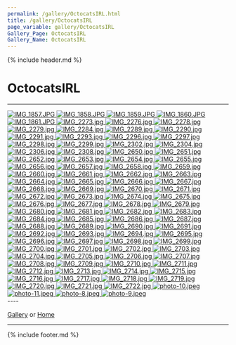 ```yaml
---
permalink: /gallery/OctocatsIRL.html
title: /gallery/OctocatsIRL
page_variable: gallery/OctocatsIRL
Gallery_Page: OctocatsIRL
Gallery_Name: OctocatsIRL
---
```



{% include header.md %}

# OctocatsIRL

----
<div class="image-container-OctocatsIRL ImgContainer">
<a href="OctocatsIRL/resized-IMG_1857.JPG" data-fancybox="gallery/Thumbnails/thumbnail-OctocatsIRL-IMG_1857.JPG" data-caption="IMG_1857.JPG">
    <img class="image-thumb" src="https://Octocat-Dataset.imagelearning.community/gallery/Thumbnails/thumbnail-OctocatsIRL-IMG_1857.JPG" alt="IMG_1857.JPG" />
</a>
<a href="OctocatsIRL/resized-IMG_1858.JPG" data-fancybox="gallery/Thumbnails/thumbnail-OctocatsIRL-IMG_1858.JPG" data-caption="IMG_1858.JPG">
    <img class="image-thumb" src="https://Octocat-Dataset.imagelearning.community/gallery/Thumbnails/thumbnail-OctocatsIRL-IMG_1858.JPG" alt="IMG_1858.JPG" />
</a>
<a href="OctocatsIRL/resized-IMG_1859.JPG" data-fancybox="gallery/Thumbnails/thumbnail-OctocatsIRL-IMG_1859.JPG" data-caption="IMG_1859.JPG">
    <img class="image-thumb" src="https://Octocat-Dataset.imagelearning.community/gallery/Thumbnails/thumbnail-OctocatsIRL-IMG_1859.JPG" alt="IMG_1859.JPG" />
</a>
<a href="OctocatsIRL/resized-IMG_1860.JPG" data-fancybox="gallery/Thumbnails/thumbnail-OctocatsIRL-IMG_1860.JPG" data-caption="IMG_1860.JPG">
    <img class="image-thumb" src="https://Octocat-Dataset.imagelearning.community/gallery/Thumbnails/thumbnail-OctocatsIRL-IMG_1860.JPG" alt="IMG_1860.JPG" />
</a>
<a href="OctocatsIRL/resized-IMG_1861.JPG" data-fancybox="gallery/Thumbnails/thumbnail-OctocatsIRL-IMG_1861.JPG" data-caption="IMG_1861.JPG">
    <img class="image-thumb" src="https://Octocat-Dataset.imagelearning.community/gallery/Thumbnails/thumbnail-OctocatsIRL-IMG_1861.JPG" alt="IMG_1861.JPG" />
</a>
<a href="OctocatsIRL/resized-IMG_2273.jpg" data-fancybox="gallery/Thumbnails/thumbnail-OctocatsIRL-IMG_2273.jpg" data-caption="IMG_2273.jpg">
    <img class="image-thumb" src="https://Octocat-Dataset.imagelearning.community/gallery/Thumbnails/thumbnail-OctocatsIRL-IMG_2273.jpg" alt="IMG_2273.jpg" />
</a>
<a href="OctocatsIRL/resized-IMG_2276.jpg" data-fancybox="gallery/Thumbnails/thumbnail-OctocatsIRL-IMG_2276.jpg" data-caption="IMG_2276.jpg">
    <img class="image-thumb" src="https://Octocat-Dataset.imagelearning.community/gallery/Thumbnails/thumbnail-OctocatsIRL-IMG_2276.jpg" alt="IMG_2276.jpg" />
</a>
<a href="OctocatsIRL/resized-IMG_2278.jpg" data-fancybox="gallery/Thumbnails/thumbnail-OctocatsIRL-IMG_2278.jpg" data-caption="IMG_2278.jpg">
    <img class="image-thumb" src="https://Octocat-Dataset.imagelearning.community/gallery/Thumbnails/thumbnail-OctocatsIRL-IMG_2278.jpg" alt="IMG_2278.jpg" />
</a>
<a href="OctocatsIRL/resized-IMG_2279.jpg" data-fancybox="gallery/Thumbnails/thumbnail-OctocatsIRL-IMG_2279.jpg" data-caption="IMG_2279.jpg">
    <img class="image-thumb" src="https://Octocat-Dataset.imagelearning.community/gallery/Thumbnails/thumbnail-OctocatsIRL-IMG_2279.jpg" alt="IMG_2279.jpg" />
</a>
<a href="OctocatsIRL/resized-IMG_2284.jpg" data-fancybox="gallery/Thumbnails/thumbnail-OctocatsIRL-IMG_2284.jpg" data-caption="IMG_2284.jpg">
    <img class="image-thumb" src="https://Octocat-Dataset.imagelearning.community/gallery/Thumbnails/thumbnail-OctocatsIRL-IMG_2284.jpg" alt="IMG_2284.jpg" />
</a>
<a href="OctocatsIRL/resized-IMG_2289.jpg" data-fancybox="gallery/Thumbnails/thumbnail-OctocatsIRL-IMG_2289.jpg" data-caption="IMG_2289.jpg">
    <img class="image-thumb" src="https://Octocat-Dataset.imagelearning.community/gallery/Thumbnails/thumbnail-OctocatsIRL-IMG_2289.jpg" alt="IMG_2289.jpg" />
</a>
<a href="OctocatsIRL/resized-IMG_2290.jpg" data-fancybox="gallery/Thumbnails/thumbnail-OctocatsIRL-IMG_2290.jpg" data-caption="IMG_2290.jpg">
    <img class="image-thumb" src="https://Octocat-Dataset.imagelearning.community/gallery/Thumbnails/thumbnail-OctocatsIRL-IMG_2290.jpg" alt="IMG_2290.jpg" />
</a>
<a href="OctocatsIRL/resized-IMG_2291.jpg" data-fancybox="gallery/Thumbnails/thumbnail-OctocatsIRL-IMG_2291.jpg" data-caption="IMG_2291.jpg">
    <img class="image-thumb" src="https://Octocat-Dataset.imagelearning.community/gallery/Thumbnails/thumbnail-OctocatsIRL-IMG_2291.jpg" alt="IMG_2291.jpg" />
</a>
<a href="OctocatsIRL/resized-IMG_2293.jpg" data-fancybox="gallery/Thumbnails/thumbnail-OctocatsIRL-IMG_2293.jpg" data-caption="IMG_2293.jpg">
    <img class="image-thumb" src="https://Octocat-Dataset.imagelearning.community/gallery/Thumbnails/thumbnail-OctocatsIRL-IMG_2293.jpg" alt="IMG_2293.jpg" />
</a>
<a href="OctocatsIRL/resized-IMG_2296.jpg" data-fancybox="gallery/Thumbnails/thumbnail-OctocatsIRL-IMG_2296.jpg" data-caption="IMG_2296.jpg">
    <img class="image-thumb" src="https://Octocat-Dataset.imagelearning.community/gallery/Thumbnails/thumbnail-OctocatsIRL-IMG_2296.jpg" alt="IMG_2296.jpg" />
</a>
<a href="OctocatsIRL/resized-IMG_2297.jpg" data-fancybox="gallery/Thumbnails/thumbnail-OctocatsIRL-IMG_2297.jpg" data-caption="IMG_2297.jpg">
    <img class="image-thumb" src="https://Octocat-Dataset.imagelearning.community/gallery/Thumbnails/thumbnail-OctocatsIRL-IMG_2297.jpg" alt="IMG_2297.jpg" />
</a>
<a href="OctocatsIRL/resized-IMG_2298.jpg" data-fancybox="gallery/Thumbnails/thumbnail-OctocatsIRL-IMG_2298.jpg" data-caption="IMG_2298.jpg">
    <img class="image-thumb" src="https://Octocat-Dataset.imagelearning.community/gallery/Thumbnails/thumbnail-OctocatsIRL-IMG_2298.jpg" alt="IMG_2298.jpg" />
</a>
<a href="OctocatsIRL/resized-IMG_2299.jpg" data-fancybox="gallery/Thumbnails/thumbnail-OctocatsIRL-IMG_2299.jpg" data-caption="IMG_2299.jpg">
    <img class="image-thumb" src="https://Octocat-Dataset.imagelearning.community/gallery/Thumbnails/thumbnail-OctocatsIRL-IMG_2299.jpg" alt="IMG_2299.jpg" />
</a>
<a href="OctocatsIRL/resized-IMG_2302.jpg" data-fancybox="gallery/Thumbnails/thumbnail-OctocatsIRL-IMG_2302.jpg" data-caption="IMG_2302.jpg">
    <img class="image-thumb" src="https://Octocat-Dataset.imagelearning.community/gallery/Thumbnails/thumbnail-OctocatsIRL-IMG_2302.jpg" alt="IMG_2302.jpg" />
</a>
<a href="OctocatsIRL/resized-IMG_2304.jpg" data-fancybox="gallery/Thumbnails/thumbnail-OctocatsIRL-IMG_2304.jpg" data-caption="IMG_2304.jpg">
    <img class="image-thumb" src="https://Octocat-Dataset.imagelearning.community/gallery/Thumbnails/thumbnail-OctocatsIRL-IMG_2304.jpg" alt="IMG_2304.jpg" />
</a>
<a href="OctocatsIRL/resized-IMG_2306.jpg" data-fancybox="gallery/Thumbnails/thumbnail-OctocatsIRL-IMG_2306.jpg" data-caption="IMG_2306.jpg">
    <img class="image-thumb" src="https://Octocat-Dataset.imagelearning.community/gallery/Thumbnails/thumbnail-OctocatsIRL-IMG_2306.jpg" alt="IMG_2306.jpg" />
</a>
<a href="OctocatsIRL/resized-IMG_2308.jpg" data-fancybox="gallery/Thumbnails/thumbnail-OctocatsIRL-IMG_2308.jpg" data-caption="IMG_2308.jpg">
    <img class="image-thumb" src="https://Octocat-Dataset.imagelearning.community/gallery/Thumbnails/thumbnail-OctocatsIRL-IMG_2308.jpg" alt="IMG_2308.jpg" />
</a>
<a href="OctocatsIRL/resized-IMG_2650.jpg" data-fancybox="gallery/Thumbnails/thumbnail-OctocatsIRL-IMG_2650.jpg" data-caption="IMG_2650.jpg">
    <img class="image-thumb" src="https://Octocat-Dataset.imagelearning.community/gallery/Thumbnails/thumbnail-OctocatsIRL-IMG_2650.jpg" alt="IMG_2650.jpg" />
</a>
<a href="OctocatsIRL/resized-IMG_2651.jpg" data-fancybox="gallery/Thumbnails/thumbnail-OctocatsIRL-IMG_2651.jpg" data-caption="IMG_2651.jpg">
    <img class="image-thumb" src="https://Octocat-Dataset.imagelearning.community/gallery/Thumbnails/thumbnail-OctocatsIRL-IMG_2651.jpg" alt="IMG_2651.jpg" />
</a>
<a href="OctocatsIRL/resized-IMG_2652.jpg" data-fancybox="gallery/Thumbnails/thumbnail-OctocatsIRL-IMG_2652.jpg" data-caption="IMG_2652.jpg">
    <img class="image-thumb" src="https://Octocat-Dataset.imagelearning.community/gallery/Thumbnails/thumbnail-OctocatsIRL-IMG_2652.jpg" alt="IMG_2652.jpg" />
</a>
<a href="OctocatsIRL/resized-IMG_2653.jpg" data-fancybox="gallery/Thumbnails/thumbnail-OctocatsIRL-IMG_2653.jpg" data-caption="IMG_2653.jpg">
    <img class="image-thumb" src="https://Octocat-Dataset.imagelearning.community/gallery/Thumbnails/thumbnail-OctocatsIRL-IMG_2653.jpg" alt="IMG_2653.jpg" />
</a>
<a href="OctocatsIRL/resized-IMG_2654.jpg" data-fancybox="gallery/Thumbnails/thumbnail-OctocatsIRL-IMG_2654.jpg" data-caption="IMG_2654.jpg">
    <img class="image-thumb" src="https://Octocat-Dataset.imagelearning.community/gallery/Thumbnails/thumbnail-OctocatsIRL-IMG_2654.jpg" alt="IMG_2654.jpg" />
</a>
<a href="OctocatsIRL/resized-IMG_2655.jpg" data-fancybox="gallery/Thumbnails/thumbnail-OctocatsIRL-IMG_2655.jpg" data-caption="IMG_2655.jpg">
    <img class="image-thumb" src="https://Octocat-Dataset.imagelearning.community/gallery/Thumbnails/thumbnail-OctocatsIRL-IMG_2655.jpg" alt="IMG_2655.jpg" />
</a>
<a href="OctocatsIRL/resized-IMG_2656.jpg" data-fancybox="gallery/Thumbnails/thumbnail-OctocatsIRL-IMG_2656.jpg" data-caption="IMG_2656.jpg">
    <img class="image-thumb" src="https://Octocat-Dataset.imagelearning.community/gallery/Thumbnails/thumbnail-OctocatsIRL-IMG_2656.jpg" alt="IMG_2656.jpg" />
</a>
<a href="OctocatsIRL/resized-IMG_2657.jpg" data-fancybox="gallery/Thumbnails/thumbnail-OctocatsIRL-IMG_2657.jpg" data-caption="IMG_2657.jpg">
    <img class="image-thumb" src="https://Octocat-Dataset.imagelearning.community/gallery/Thumbnails/thumbnail-OctocatsIRL-IMG_2657.jpg" alt="IMG_2657.jpg" />
</a>
<a href="OctocatsIRL/resized-IMG_2658.jpg" data-fancybox="gallery/Thumbnails/thumbnail-OctocatsIRL-IMG_2658.jpg" data-caption="IMG_2658.jpg">
    <img class="image-thumb" src="https://Octocat-Dataset.imagelearning.community/gallery/Thumbnails/thumbnail-OctocatsIRL-IMG_2658.jpg" alt="IMG_2658.jpg" />
</a>
<a href="OctocatsIRL/resized-IMG_2659.jpg" data-fancybox="gallery/Thumbnails/thumbnail-OctocatsIRL-IMG_2659.jpg" data-caption="IMG_2659.jpg">
    <img class="image-thumb" src="https://Octocat-Dataset.imagelearning.community/gallery/Thumbnails/thumbnail-OctocatsIRL-IMG_2659.jpg" alt="IMG_2659.jpg" />
</a>
<a href="OctocatsIRL/resized-IMG_2660.jpg" data-fancybox="gallery/Thumbnails/thumbnail-OctocatsIRL-IMG_2660.jpg" data-caption="IMG_2660.jpg">
    <img class="image-thumb" src="https://Octocat-Dataset.imagelearning.community/gallery/Thumbnails/thumbnail-OctocatsIRL-IMG_2660.jpg" alt="IMG_2660.jpg" />
</a>
<a href="OctocatsIRL/resized-IMG_2661.jpg" data-fancybox="gallery/Thumbnails/thumbnail-OctocatsIRL-IMG_2661.jpg" data-caption="IMG_2661.jpg">
    <img class="image-thumb" src="https://Octocat-Dataset.imagelearning.community/gallery/Thumbnails/thumbnail-OctocatsIRL-IMG_2661.jpg" alt="IMG_2661.jpg" />
</a>
<a href="OctocatsIRL/resized-IMG_2662.jpg" data-fancybox="gallery/Thumbnails/thumbnail-OctocatsIRL-IMG_2662.jpg" data-caption="IMG_2662.jpg">
    <img class="image-thumb" src="https://Octocat-Dataset.imagelearning.community/gallery/Thumbnails/thumbnail-OctocatsIRL-IMG_2662.jpg" alt="IMG_2662.jpg" />
</a>
<a href="OctocatsIRL/resized-IMG_2663.jpg" data-fancybox="gallery/Thumbnails/thumbnail-OctocatsIRL-IMG_2663.jpg" data-caption="IMG_2663.jpg">
    <img class="image-thumb" src="https://Octocat-Dataset.imagelearning.community/gallery/Thumbnails/thumbnail-OctocatsIRL-IMG_2663.jpg" alt="IMG_2663.jpg" />
</a>
<a href="OctocatsIRL/resized-IMG_2664.jpg" data-fancybox="gallery/Thumbnails/thumbnail-OctocatsIRL-IMG_2664.jpg" data-caption="IMG_2664.jpg">
    <img class="image-thumb" src="https://Octocat-Dataset.imagelearning.community/gallery/Thumbnails/thumbnail-OctocatsIRL-IMG_2664.jpg" alt="IMG_2664.jpg" />
</a>
<a href="OctocatsIRL/resized-IMG_2665.jpg" data-fancybox="gallery/Thumbnails/thumbnail-OctocatsIRL-IMG_2665.jpg" data-caption="IMG_2665.jpg">
    <img class="image-thumb" src="https://Octocat-Dataset.imagelearning.community/gallery/Thumbnails/thumbnail-OctocatsIRL-IMG_2665.jpg" alt="IMG_2665.jpg" />
</a>
<a href="OctocatsIRL/resized-IMG_2666.jpg" data-fancybox="gallery/Thumbnails/thumbnail-OctocatsIRL-IMG_2666.jpg" data-caption="IMG_2666.jpg">
    <img class="image-thumb" src="https://Octocat-Dataset.imagelearning.community/gallery/Thumbnails/thumbnail-OctocatsIRL-IMG_2666.jpg" alt="IMG_2666.jpg" />
</a>
<a href="OctocatsIRL/resized-IMG_2667.jpg" data-fancybox="gallery/Thumbnails/thumbnail-OctocatsIRL-IMG_2667.jpg" data-caption="IMG_2667.jpg">
    <img class="image-thumb" src="https://Octocat-Dataset.imagelearning.community/gallery/Thumbnails/thumbnail-OctocatsIRL-IMG_2667.jpg" alt="IMG_2667.jpg" />
</a>
<a href="OctocatsIRL/resized-IMG_2668.jpg" data-fancybox="gallery/Thumbnails/thumbnail-OctocatsIRL-IMG_2668.jpg" data-caption="IMG_2668.jpg">
    <img class="image-thumb" src="https://Octocat-Dataset.imagelearning.community/gallery/Thumbnails/thumbnail-OctocatsIRL-IMG_2668.jpg" alt="IMG_2668.jpg" />
</a>
<a href="OctocatsIRL/resized-IMG_2669.jpg" data-fancybox="gallery/Thumbnails/thumbnail-OctocatsIRL-IMG_2669.jpg" data-caption="IMG_2669.jpg">
    <img class="image-thumb" src="https://Octocat-Dataset.imagelearning.community/gallery/Thumbnails/thumbnail-OctocatsIRL-IMG_2669.jpg" alt="IMG_2669.jpg" />
</a>
<a href="OctocatsIRL/resized-IMG_2670.jpg" data-fancybox="gallery/Thumbnails/thumbnail-OctocatsIRL-IMG_2670.jpg" data-caption="IMG_2670.jpg">
    <img class="image-thumb" src="https://Octocat-Dataset.imagelearning.community/gallery/Thumbnails/thumbnail-OctocatsIRL-IMG_2670.jpg" alt="IMG_2670.jpg" />
</a>
<a href="OctocatsIRL/resized-IMG_2671.jpg" data-fancybox="gallery/Thumbnails/thumbnail-OctocatsIRL-IMG_2671.jpg" data-caption="IMG_2671.jpg">
    <img class="image-thumb" src="https://Octocat-Dataset.imagelearning.community/gallery/Thumbnails/thumbnail-OctocatsIRL-IMG_2671.jpg" alt="IMG_2671.jpg" />
</a>
<a href="OctocatsIRL/resized-IMG_2672.jpg" data-fancybox="gallery/Thumbnails/thumbnail-OctocatsIRL-IMG_2672.jpg" data-caption="IMG_2672.jpg">
    <img class="image-thumb" src="https://Octocat-Dataset.imagelearning.community/gallery/Thumbnails/thumbnail-OctocatsIRL-IMG_2672.jpg" alt="IMG_2672.jpg" />
</a>
<a href="OctocatsIRL/resized-IMG_2673.jpg" data-fancybox="gallery/Thumbnails/thumbnail-OctocatsIRL-IMG_2673.jpg" data-caption="IMG_2673.jpg">
    <img class="image-thumb" src="https://Octocat-Dataset.imagelearning.community/gallery/Thumbnails/thumbnail-OctocatsIRL-IMG_2673.jpg" alt="IMG_2673.jpg" />
</a>
<a href="OctocatsIRL/resized-IMG_2674.jpg" data-fancybox="gallery/Thumbnails/thumbnail-OctocatsIRL-IMG_2674.jpg" data-caption="IMG_2674.jpg">
    <img class="image-thumb" src="https://Octocat-Dataset.imagelearning.community/gallery/Thumbnails/thumbnail-OctocatsIRL-IMG_2674.jpg" alt="IMG_2674.jpg" />
</a>
<a href="OctocatsIRL/resized-IMG_2675.jpg" data-fancybox="gallery/Thumbnails/thumbnail-OctocatsIRL-IMG_2675.jpg" data-caption="IMG_2675.jpg">
    <img class="image-thumb" src="https://Octocat-Dataset.imagelearning.community/gallery/Thumbnails/thumbnail-OctocatsIRL-IMG_2675.jpg" alt="IMG_2675.jpg" />
</a>
<a href="OctocatsIRL/resized-IMG_2676.jpg" data-fancybox="gallery/Thumbnails/thumbnail-OctocatsIRL-IMG_2676.jpg" data-caption="IMG_2676.jpg">
    <img class="image-thumb" src="https://Octocat-Dataset.imagelearning.community/gallery/Thumbnails/thumbnail-OctocatsIRL-IMG_2676.jpg" alt="IMG_2676.jpg" />
</a>
<a href="OctocatsIRL/resized-IMG_2677.jpg" data-fancybox="gallery/Thumbnails/thumbnail-OctocatsIRL-IMG_2677.jpg" data-caption="IMG_2677.jpg">
    <img class="image-thumb" src="https://Octocat-Dataset.imagelearning.community/gallery/Thumbnails/thumbnail-OctocatsIRL-IMG_2677.jpg" alt="IMG_2677.jpg" />
</a>
<a href="OctocatsIRL/resized-IMG_2678.jpg" data-fancybox="gallery/Thumbnails/thumbnail-OctocatsIRL-IMG_2678.jpg" data-caption="IMG_2678.jpg">
    <img class="image-thumb" src="https://Octocat-Dataset.imagelearning.community/gallery/Thumbnails/thumbnail-OctocatsIRL-IMG_2678.jpg" alt="IMG_2678.jpg" />
</a>
<a href="OctocatsIRL/resized-IMG_2679.jpg" data-fancybox="gallery/Thumbnails/thumbnail-OctocatsIRL-IMG_2679.jpg" data-caption="IMG_2679.jpg">
    <img class="image-thumb" src="https://Octocat-Dataset.imagelearning.community/gallery/Thumbnails/thumbnail-OctocatsIRL-IMG_2679.jpg" alt="IMG_2679.jpg" />
</a>
<a href="OctocatsIRL/resized-IMG_2680.jpg" data-fancybox="gallery/Thumbnails/thumbnail-OctocatsIRL-IMG_2680.jpg" data-caption="IMG_2680.jpg">
    <img class="image-thumb" src="https://Octocat-Dataset.imagelearning.community/gallery/Thumbnails/thumbnail-OctocatsIRL-IMG_2680.jpg" alt="IMG_2680.jpg" />
</a>
<a href="OctocatsIRL/resized-IMG_2681.jpg" data-fancybox="gallery/Thumbnails/thumbnail-OctocatsIRL-IMG_2681.jpg" data-caption="IMG_2681.jpg">
    <img class="image-thumb" src="https://Octocat-Dataset.imagelearning.community/gallery/Thumbnails/thumbnail-OctocatsIRL-IMG_2681.jpg" alt="IMG_2681.jpg" />
</a>
<a href="OctocatsIRL/resized-IMG_2682.jpg" data-fancybox="gallery/Thumbnails/thumbnail-OctocatsIRL-IMG_2682.jpg" data-caption="IMG_2682.jpg">
    <img class="image-thumb" src="https://Octocat-Dataset.imagelearning.community/gallery/Thumbnails/thumbnail-OctocatsIRL-IMG_2682.jpg" alt="IMG_2682.jpg" />
</a>
<a href="OctocatsIRL/resized-IMG_2683.jpg" data-fancybox="gallery/Thumbnails/thumbnail-OctocatsIRL-IMG_2683.jpg" data-caption="IMG_2683.jpg">
    <img class="image-thumb" src="https://Octocat-Dataset.imagelearning.community/gallery/Thumbnails/thumbnail-OctocatsIRL-IMG_2683.jpg" alt="IMG_2683.jpg" />
</a>
<a href="OctocatsIRL/resized-IMG_2684.jpg" data-fancybox="gallery/Thumbnails/thumbnail-OctocatsIRL-IMG_2684.jpg" data-caption="IMG_2684.jpg">
    <img class="image-thumb" src="https://Octocat-Dataset.imagelearning.community/gallery/Thumbnails/thumbnail-OctocatsIRL-IMG_2684.jpg" alt="IMG_2684.jpg" />
</a>
<a href="OctocatsIRL/resized-IMG_2685.jpg" data-fancybox="gallery/Thumbnails/thumbnail-OctocatsIRL-IMG_2685.jpg" data-caption="IMG_2685.jpg">
    <img class="image-thumb" src="https://Octocat-Dataset.imagelearning.community/gallery/Thumbnails/thumbnail-OctocatsIRL-IMG_2685.jpg" alt="IMG_2685.jpg" />
</a>
<a href="OctocatsIRL/resized-IMG_2686.jpg" data-fancybox="gallery/Thumbnails/thumbnail-OctocatsIRL-IMG_2686.jpg" data-caption="IMG_2686.jpg">
    <img class="image-thumb" src="https://Octocat-Dataset.imagelearning.community/gallery/Thumbnails/thumbnail-OctocatsIRL-IMG_2686.jpg" alt="IMG_2686.jpg" />
</a>
<a href="OctocatsIRL/resized-IMG_2687.jpg" data-fancybox="gallery/Thumbnails/thumbnail-OctocatsIRL-IMG_2687.jpg" data-caption="IMG_2687.jpg">
    <img class="image-thumb" src="https://Octocat-Dataset.imagelearning.community/gallery/Thumbnails/thumbnail-OctocatsIRL-IMG_2687.jpg" alt="IMG_2687.jpg" />
</a>
<a href="OctocatsIRL/resized-IMG_2688.jpg" data-fancybox="gallery/Thumbnails/thumbnail-OctocatsIRL-IMG_2688.jpg" data-caption="IMG_2688.jpg">
    <img class="image-thumb" src="https://Octocat-Dataset.imagelearning.community/gallery/Thumbnails/thumbnail-OctocatsIRL-IMG_2688.jpg" alt="IMG_2688.jpg" />
</a>
<a href="OctocatsIRL/resized-IMG_2689.jpg" data-fancybox="gallery/Thumbnails/thumbnail-OctocatsIRL-IMG_2689.jpg" data-caption="IMG_2689.jpg">
    <img class="image-thumb" src="https://Octocat-Dataset.imagelearning.community/gallery/Thumbnails/thumbnail-OctocatsIRL-IMG_2689.jpg" alt="IMG_2689.jpg" />
</a>
<a href="OctocatsIRL/resized-IMG_2690.jpg" data-fancybox="gallery/Thumbnails/thumbnail-OctocatsIRL-IMG_2690.jpg" data-caption="IMG_2690.jpg">
    <img class="image-thumb" src="https://Octocat-Dataset.imagelearning.community/gallery/Thumbnails/thumbnail-OctocatsIRL-IMG_2690.jpg" alt="IMG_2690.jpg" />
</a>
<a href="OctocatsIRL/resized-IMG_2691.jpg" data-fancybox="gallery/Thumbnails/thumbnail-OctocatsIRL-IMG_2691.jpg" data-caption="IMG_2691.jpg">
    <img class="image-thumb" src="https://Octocat-Dataset.imagelearning.community/gallery/Thumbnails/thumbnail-OctocatsIRL-IMG_2691.jpg" alt="IMG_2691.jpg" />
</a>
<a href="OctocatsIRL/resized-IMG_2692.jpg" data-fancybox="gallery/Thumbnails/thumbnail-OctocatsIRL-IMG_2692.jpg" data-caption="IMG_2692.jpg">
    <img class="image-thumb" src="https://Octocat-Dataset.imagelearning.community/gallery/Thumbnails/thumbnail-OctocatsIRL-IMG_2692.jpg" alt="IMG_2692.jpg" />
</a>
<a href="OctocatsIRL/resized-IMG_2693.jpg" data-fancybox="gallery/Thumbnails/thumbnail-OctocatsIRL-IMG_2693.jpg" data-caption="IMG_2693.jpg">
    <img class="image-thumb" src="https://Octocat-Dataset.imagelearning.community/gallery/Thumbnails/thumbnail-OctocatsIRL-IMG_2693.jpg" alt="IMG_2693.jpg" />
</a>
<a href="OctocatsIRL/resized-IMG_2694.jpg" data-fancybox="gallery/Thumbnails/thumbnail-OctocatsIRL-IMG_2694.jpg" data-caption="IMG_2694.jpg">
    <img class="image-thumb" src="https://Octocat-Dataset.imagelearning.community/gallery/Thumbnails/thumbnail-OctocatsIRL-IMG_2694.jpg" alt="IMG_2694.jpg" />
</a>
<a href="OctocatsIRL/resized-IMG_2695.jpg" data-fancybox="gallery/Thumbnails/thumbnail-OctocatsIRL-IMG_2695.jpg" data-caption="IMG_2695.jpg">
    <img class="image-thumb" src="https://Octocat-Dataset.imagelearning.community/gallery/Thumbnails/thumbnail-OctocatsIRL-IMG_2695.jpg" alt="IMG_2695.jpg" />
</a>
<a href="OctocatsIRL/resized-IMG_2696.jpg" data-fancybox="gallery/Thumbnails/thumbnail-OctocatsIRL-IMG_2696.jpg" data-caption="IMG_2696.jpg">
    <img class="image-thumb" src="https://Octocat-Dataset.imagelearning.community/gallery/Thumbnails/thumbnail-OctocatsIRL-IMG_2696.jpg" alt="IMG_2696.jpg" />
</a>
<a href="OctocatsIRL/resized-IMG_2697.jpg" data-fancybox="gallery/Thumbnails/thumbnail-OctocatsIRL-IMG_2697.jpg" data-caption="IMG_2697.jpg">
    <img class="image-thumb" src="https://Octocat-Dataset.imagelearning.community/gallery/Thumbnails/thumbnail-OctocatsIRL-IMG_2697.jpg" alt="IMG_2697.jpg" />
</a>
<a href="OctocatsIRL/resized-IMG_2698.jpg" data-fancybox="gallery/Thumbnails/thumbnail-OctocatsIRL-IMG_2698.jpg" data-caption="IMG_2698.jpg">
    <img class="image-thumb" src="https://Octocat-Dataset.imagelearning.community/gallery/Thumbnails/thumbnail-OctocatsIRL-IMG_2698.jpg" alt="IMG_2698.jpg" />
</a>
<a href="OctocatsIRL/resized-IMG_2699.jpg" data-fancybox="gallery/Thumbnails/thumbnail-OctocatsIRL-IMG_2699.jpg" data-caption="IMG_2699.jpg">
    <img class="image-thumb" src="https://Octocat-Dataset.imagelearning.community/gallery/Thumbnails/thumbnail-OctocatsIRL-IMG_2699.jpg" alt="IMG_2699.jpg" />
</a>
<a href="OctocatsIRL/resized-IMG_2700.jpg" data-fancybox="gallery/Thumbnails/thumbnail-OctocatsIRL-IMG_2700.jpg" data-caption="IMG_2700.jpg">
    <img class="image-thumb" src="https://Octocat-Dataset.imagelearning.community/gallery/Thumbnails/thumbnail-OctocatsIRL-IMG_2700.jpg" alt="IMG_2700.jpg" />
</a>
<a href="OctocatsIRL/resized-IMG_2701.jpg" data-fancybox="gallery/Thumbnails/thumbnail-OctocatsIRL-IMG_2701.jpg" data-caption="IMG_2701.jpg">
    <img class="image-thumb" src="https://Octocat-Dataset.imagelearning.community/gallery/Thumbnails/thumbnail-OctocatsIRL-IMG_2701.jpg" alt="IMG_2701.jpg" />
</a>
<a href="OctocatsIRL/resized-IMG_2702.jpg" data-fancybox="gallery/Thumbnails/thumbnail-OctocatsIRL-IMG_2702.jpg" data-caption="IMG_2702.jpg">
    <img class="image-thumb" src="https://Octocat-Dataset.imagelearning.community/gallery/Thumbnails/thumbnail-OctocatsIRL-IMG_2702.jpg" alt="IMG_2702.jpg" />
</a>
<a href="OctocatsIRL/resized-IMG_2703.jpg" data-fancybox="gallery/Thumbnails/thumbnail-OctocatsIRL-IMG_2703.jpg" data-caption="IMG_2703.jpg">
    <img class="image-thumb" src="https://Octocat-Dataset.imagelearning.community/gallery/Thumbnails/thumbnail-OctocatsIRL-IMG_2703.jpg" alt="IMG_2703.jpg" />
</a>
<a href="OctocatsIRL/resized-IMG_2704.jpg" data-fancybox="gallery/Thumbnails/thumbnail-OctocatsIRL-IMG_2704.jpg" data-caption="IMG_2704.jpg">
    <img class="image-thumb" src="https://Octocat-Dataset.imagelearning.community/gallery/Thumbnails/thumbnail-OctocatsIRL-IMG_2704.jpg" alt="IMG_2704.jpg" />
</a>
<a href="OctocatsIRL/resized-IMG_2705.jpg" data-fancybox="gallery/Thumbnails/thumbnail-OctocatsIRL-IMG_2705.jpg" data-caption="IMG_2705.jpg">
    <img class="image-thumb" src="https://Octocat-Dataset.imagelearning.community/gallery/Thumbnails/thumbnail-OctocatsIRL-IMG_2705.jpg" alt="IMG_2705.jpg" />
</a>
<a href="OctocatsIRL/resized-IMG_2706.jpg" data-fancybox="gallery/Thumbnails/thumbnail-OctocatsIRL-IMG_2706.jpg" data-caption="IMG_2706.jpg">
    <img class="image-thumb" src="https://Octocat-Dataset.imagelearning.community/gallery/Thumbnails/thumbnail-OctocatsIRL-IMG_2706.jpg" alt="IMG_2706.jpg" />
</a>
<a href="OctocatsIRL/resized-IMG_2707.jpg" data-fancybox="gallery/Thumbnails/thumbnail-OctocatsIRL-IMG_2707.jpg" data-caption="IMG_2707.jpg">
    <img class="image-thumb" src="https://Octocat-Dataset.imagelearning.community/gallery/Thumbnails/thumbnail-OctocatsIRL-IMG_2707.jpg" alt="IMG_2707.jpg" />
</a>
<a href="OctocatsIRL/resized-IMG_2708.jpg" data-fancybox="gallery/Thumbnails/thumbnail-OctocatsIRL-IMG_2708.jpg" data-caption="IMG_2708.jpg">
    <img class="image-thumb" src="https://Octocat-Dataset.imagelearning.community/gallery/Thumbnails/thumbnail-OctocatsIRL-IMG_2708.jpg" alt="IMG_2708.jpg" />
</a>
<a href="OctocatsIRL/resized-IMG_2709.jpg" data-fancybox="gallery/Thumbnails/thumbnail-OctocatsIRL-IMG_2709.jpg" data-caption="IMG_2709.jpg">
    <img class="image-thumb" src="https://Octocat-Dataset.imagelearning.community/gallery/Thumbnails/thumbnail-OctocatsIRL-IMG_2709.jpg" alt="IMG_2709.jpg" />
</a>
<a href="OctocatsIRL/resized-IMG_2710.jpg" data-fancybox="gallery/Thumbnails/thumbnail-OctocatsIRL-IMG_2710.jpg" data-caption="IMG_2710.jpg">
    <img class="image-thumb" src="https://Octocat-Dataset.imagelearning.community/gallery/Thumbnails/thumbnail-OctocatsIRL-IMG_2710.jpg" alt="IMG_2710.jpg" />
</a>
<a href="OctocatsIRL/resized-IMG_2711.jpg" data-fancybox="gallery/Thumbnails/thumbnail-OctocatsIRL-IMG_2711.jpg" data-caption="IMG_2711.jpg">
    <img class="image-thumb" src="https://Octocat-Dataset.imagelearning.community/gallery/Thumbnails/thumbnail-OctocatsIRL-IMG_2711.jpg" alt="IMG_2711.jpg" />
</a>
<a href="OctocatsIRL/resized-IMG_2712.jpg" data-fancybox="gallery/Thumbnails/thumbnail-OctocatsIRL-IMG_2712.jpg" data-caption="IMG_2712.jpg">
    <img class="image-thumb" src="https://Octocat-Dataset.imagelearning.community/gallery/Thumbnails/thumbnail-OctocatsIRL-IMG_2712.jpg" alt="IMG_2712.jpg" />
</a>
<a href="OctocatsIRL/resized-IMG_2713.jpg" data-fancybox="gallery/Thumbnails/thumbnail-OctocatsIRL-IMG_2713.jpg" data-caption="IMG_2713.jpg">
    <img class="image-thumb" src="https://Octocat-Dataset.imagelearning.community/gallery/Thumbnails/thumbnail-OctocatsIRL-IMG_2713.jpg" alt="IMG_2713.jpg" />
</a>
<a href="OctocatsIRL/resized-IMG_2714.jpg" data-fancybox="gallery/Thumbnails/thumbnail-OctocatsIRL-IMG_2714.jpg" data-caption="IMG_2714.jpg">
    <img class="image-thumb" src="https://Octocat-Dataset.imagelearning.community/gallery/Thumbnails/thumbnail-OctocatsIRL-IMG_2714.jpg" alt="IMG_2714.jpg" />
</a>
<a href="OctocatsIRL/resized-IMG_2715.jpg" data-fancybox="gallery/Thumbnails/thumbnail-OctocatsIRL-IMG_2715.jpg" data-caption="IMG_2715.jpg">
    <img class="image-thumb" src="https://Octocat-Dataset.imagelearning.community/gallery/Thumbnails/thumbnail-OctocatsIRL-IMG_2715.jpg" alt="IMG_2715.jpg" />
</a>
<a href="OctocatsIRL/resized-IMG_2716.jpg" data-fancybox="gallery/Thumbnails/thumbnail-OctocatsIRL-IMG_2716.jpg" data-caption="IMG_2716.jpg">
    <img class="image-thumb" src="https://Octocat-Dataset.imagelearning.community/gallery/Thumbnails/thumbnail-OctocatsIRL-IMG_2716.jpg" alt="IMG_2716.jpg" />
</a>
<a href="OctocatsIRL/resized-IMG_2717.jpg" data-fancybox="gallery/Thumbnails/thumbnail-OctocatsIRL-IMG_2717.jpg" data-caption="IMG_2717.jpg">
    <img class="image-thumb" src="https://Octocat-Dataset.imagelearning.community/gallery/Thumbnails/thumbnail-OctocatsIRL-IMG_2717.jpg" alt="IMG_2717.jpg" />
</a>
<a href="OctocatsIRL/resized-IMG_2718.jpg" data-fancybox="gallery/Thumbnails/thumbnail-OctocatsIRL-IMG_2718.jpg" data-caption="IMG_2718.jpg">
    <img class="image-thumb" src="https://Octocat-Dataset.imagelearning.community/gallery/Thumbnails/thumbnail-OctocatsIRL-IMG_2718.jpg" alt="IMG_2718.jpg" />
</a>
<a href="OctocatsIRL/resized-IMG_2719.jpg" data-fancybox="gallery/Thumbnails/thumbnail-OctocatsIRL-IMG_2719.jpg" data-caption="IMG_2719.jpg">
    <img class="image-thumb" src="https://Octocat-Dataset.imagelearning.community/gallery/Thumbnails/thumbnail-OctocatsIRL-IMG_2719.jpg" alt="IMG_2719.jpg" />
</a>
<a href="OctocatsIRL/resized-IMG_2720.jpg" data-fancybox="gallery/Thumbnails/thumbnail-OctocatsIRL-IMG_2720.jpg" data-caption="IMG_2720.jpg">
    <img class="image-thumb" src="https://Octocat-Dataset.imagelearning.community/gallery/Thumbnails/thumbnail-OctocatsIRL-IMG_2720.jpg" alt="IMG_2720.jpg" />
</a>
<a href="OctocatsIRL/resized-IMG_2721.jpg" data-fancybox="gallery/Thumbnails/thumbnail-OctocatsIRL-IMG_2721.jpg" data-caption="IMG_2721.jpg">
    <img class="image-thumb" src="https://Octocat-Dataset.imagelearning.community/gallery/Thumbnails/thumbnail-OctocatsIRL-IMG_2721.jpg" alt="IMG_2721.jpg" />
</a>
<a href="OctocatsIRL/resized-IMG_2722.jpg" data-fancybox="gallery/Thumbnails/thumbnail-OctocatsIRL-IMG_2722.jpg" data-caption="IMG_2722.jpg">
    <img class="image-thumb" src="https://Octocat-Dataset.imagelearning.community/gallery/Thumbnails/thumbnail-OctocatsIRL-IMG_2722.jpg" alt="IMG_2722.jpg" />
</a>
<a href="OctocatsIRL/resized-photo-10.jpeg" data-fancybox="gallery/Thumbnails/thumbnail-OctocatsIRL-photo-10.jpeg" data-caption="photo-10.jpeg">
    <img class="image-thumb" src="https://Octocat-Dataset.imagelearning.community/gallery/Thumbnails/thumbnail-OctocatsIRL-photo-10.jpeg" alt="photo-10.jpeg" />
</a>
<a href="OctocatsIRL/resized-photo-11.jpeg" data-fancybox="gallery/Thumbnails/thumbnail-OctocatsIRL-photo-11.jpeg" data-caption="photo-11.jpeg">
    <img class="image-thumb" src="https://Octocat-Dataset.imagelearning.community/gallery/Thumbnails/thumbnail-OctocatsIRL-photo-11.jpeg" alt="photo-11.jpeg" />
</a>
<a href="OctocatsIRL/resized-photo-8.jpeg" data-fancybox="gallery/Thumbnails/thumbnail-OctocatsIRL-photo-8.jpeg" data-caption="photo-8.jpeg">
    <img class="image-thumb" src="https://Octocat-Dataset.imagelearning.community/gallery/Thumbnails/thumbnail-OctocatsIRL-photo-8.jpeg" alt="photo-8.jpeg" />
</a>
<a href="OctocatsIRL/resized-photo-9.jpeg" data-fancybox="gallery/Thumbnails/thumbnail-OctocatsIRL-photo-9.jpeg" data-caption="photo-9.jpeg">
    <img class="image-thumb" src="https://Octocat-Dataset.imagelearning.community/gallery/Thumbnails/thumbnail-OctocatsIRL-photo-9.jpeg" alt="photo-9.jpeg" />
</a>
</div>
----


[Gallery]( ./index.html)
  or 
[Home]( ../)

----

<script>

{% include single-gallery.js %}

SetupGallery(".image-container-OctocatsIRL ImgContainer");

</script>

{% include footer.md %}

<!-- created on 04/07/2020 5:16 PM -->
